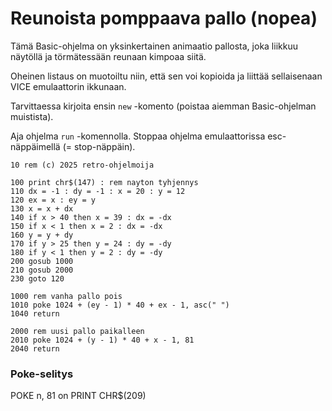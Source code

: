 # Reunoista pomppaava pallo (nopea)

Tämä Basic-ohjelma on yksinkertainen animaatio pallosta, joka liikkuu näytöllä ja törmätessään reunaan kimpoaa siitä.

Oheinen listaus on muotoiltu niin, että sen voi kopioida ja liittää sellaisenaan VICE emulaattorin ikkunaan.

Tarvittaessa kirjoita ensin `new` -komento (poistaa aiemman Basic-ohjelman muistista).

Aja ohjelma `run` -komennolla. Stoppaa ohjelma emulaattorissa esc-näppäimellä (= stop-näppäin).


```
10 rem (c) 2025 retro-ohjelmoija

100 print chr$(147) : rem nayton tyhjennys
110 dx = -1 : dy = -1 : x = 20 : y = 12
120 ex = x : ey = y
130 x = x + dx
140 if x > 40 then x = 39 : dx = -dx
150 if x < 1 then x = 2 : dx = -dx
160 y = y + dy
170 if y > 25 then y = 24 : dy = -dy
180 if y < 1 then y = 2 : dy = -dy
200 gosub 1000
210 gosub 2000
230 goto 120

1000 rem vanha pallo pois
1010 poke 1024 + (ey - 1) * 40 + ex - 1, asc(" ")
1040 return

2000 rem uusi pallo paikalleen
2010 poke 1024 + (y - 1) * 40 + x - 1, 81
2040 return

```

### Poke-selitys

POKE n, 81 on PRINT CHR$(209)


